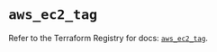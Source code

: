 # `aws_ec2_tag`

Refer to the Terraform Registry for docs: [`aws_ec2_tag`](https://registry.terraform.io/providers/hashicorp/aws/6.2.0/docs/resources/ec2_tag).

